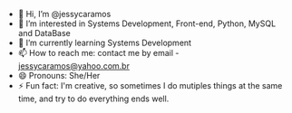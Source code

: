 - 👋 Hi, I’m @jessycaramos
- 👀 I’m interested in Systems Development, Front-end, Python, MySQL and DataBase
- 🌱 I’m currently learning Systems Development
- 📫 How to reach me: contact me by email - jessycaramos@yahoo.com.br 
- 😄 Pronouns: She/Her
- ⚡ Fun fact: I'm creative, so sometimes I do mutiples things at the same time, and try to do everything ends well.

<!---
jessycaramos/jessycaramos is a ✨ special ✨ repository because its `README.md` (this file) appears on your GitHub profile.
You can click the Preview link to take a look at your changes.
--->
